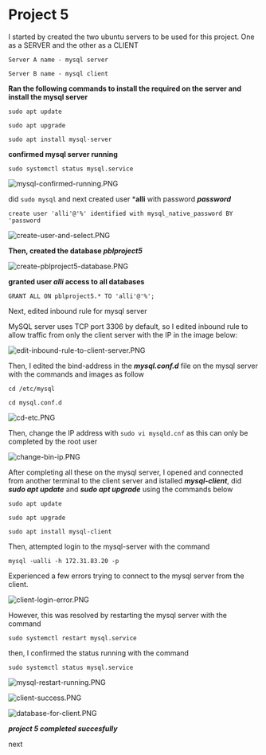 # Project 5

I started by created the two ubuntu servers to be used for this project. One as a SERVER and the other as a CLIENT

``Server A name - mysql server``

``Server B name - mysql client``

**Ran the following commands to install the required on the server and install the mysql server**

`sudo apt update`

`sudo apt upgrade`

`sudo apt install mysql-server`

**confirmed mysql server running**

`sudo systemctl status mysql.service`

![mysql-confirmed-running.PNG](./images/mysql-confirmed-running.PNG)

did `sudo mysql` and next created user ***alli** with password ***password***

`create user 'alli'@'%' identified with mysql_native_password BY 'password`


![create-user-and-select.PNG](./images/create-user-and-select.PNG)

**Then, created the database ***pblproject5*****

![create-pblproject5-database.PNG](./images/create-pblproject5-database.PNG)


**granted user ***alli*** access to all databases**


`GRANT ALL ON pblproject5.* TO 'alli'@'%';`



Next, edited inbound rule for mysql server

MySQL server uses TCP port 3306 by default, so I edited inbound rule to allow traffic from only the client server with the IP in the image below:

![edit-inbound-rule-to-client-server.PNG](./images/edit-inbound-rule-to-client-server.PNG)

Then, I edited the bind-address in the ***mysql.conf.d*** file on the mysql server with the commands and images as follow

`cd /etc/mysql`

`cd mysql.conf.d`

![cd-etc.PNG](./images/cd-etc.PNG)

Then, change the IP address with `sudo vi mysqld.cnf` as this can only be completed by the root user



![change-bin-ip.PNG](./images/change-bin-ip.PNG)

After completing all these on the mysql server, I opened and connected from another terminal to the client server and istalled ***mysql-client***, did ***sudo apt update*** and ***sudo apt upgrade*** using the commands below

`sudo apt update`

`sudo apt upgrade`

`sudo apt install mysql-client`

Then, attempted login to the mysql-server with the command 

`mysql -ualli -h 172.31.83.20 -p`

Experienced a few errors trying to connect to the mysql server from the client. 

![client-login-error.PNG](./images/client-login-error.PNG)


However, this was resolved by restarting the mysql server with the command

`sudo systemctl restart mysql.service`

then, I confirmed the status running with the command

 `sudo systemctl status mysql.service`

 ![mysql-restart-running.PNG](./images/mysql-restart-running.PNG)


![client-success.PNG](./images/client-success.PNG)



![database-for-client.PNG](./images/database-for-client.PNG)


***project 5 completed succesfully***


next